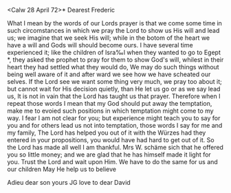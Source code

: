  <Calw 28 April 72>*
Dearest Frederic

What I mean by the words of our Lords prayer is that we come some time in such circomstances in which we pray the Lord to show us His will and lead us; we imagine that we seek His will; while in the botom of the heart we have a will and Gods will should become ours. I have several time experienced it; like the children of Isra‰l when they wanted to go to Egept <Canaan>*, they asked the prophet to pray for them to show God's will, whilest in their heart they had settled what they would do, We may do such things without being well aware of it and after ward we see how we have scheated our selves. If the Lord see we want some thing very much, we pray too about it; but cannot wait for His decision quietly, than He let us go or as we say lead us, It is not in vain that the Lord has taught us that prayer. Therefore when I repeat those words I mean that my God should put away the temptation, make me to evoied such positions in which temptation might come to my way. I fear I am not clear for you; but experience might teach you to say for you and for others lead us not into temptation, those words I say for me and my family, The Lord has helped you out of it with the Würzes had they entered in your propositions, you would have had hard to get out of it. So the Lord has made all well I am thankful. Mrs W. schäme sich that he offered you so little money; and we are glad that he has himself made it light for you. Trust the Lord and wait upon Him. We have to do the same for us and our children May He help us to believe

 Adieu dear son yours JG
 love to dear David

